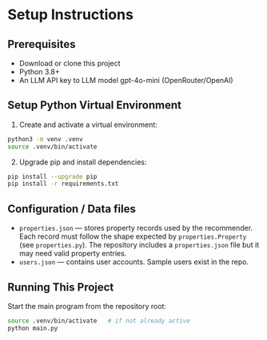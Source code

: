 # Setup Instructions

## Prerequisites

- Download or clone this project
- Python 3.8+
- An LLM API key to LLM model gpt-4o-mini (OpenRouter/OpenAI)


## Setup Python Virtual Environment

1. Create and activate a virtual environment:

```bash
python3 -m venv .venv
source .venv/bin/activate
```

2. Upgrade pip and install dependencies:

```bash
pip install --upgrade pip
pip install -r requirements.txt
```

## Configuration / Data files

- `properties.json` — stores property records used by the recommender. Each record must follow the shape expected by `properties.Property` (see `properties.py`). The repository includes a `properties.json` file but it may need valid property entries.
- `users.json` — contains user accounts. Sample users exist in the repo.

## Running This Project

Start the main program from the repository root:

```bash
source .venv/bin/activate   # if not already active
python main.py
```
